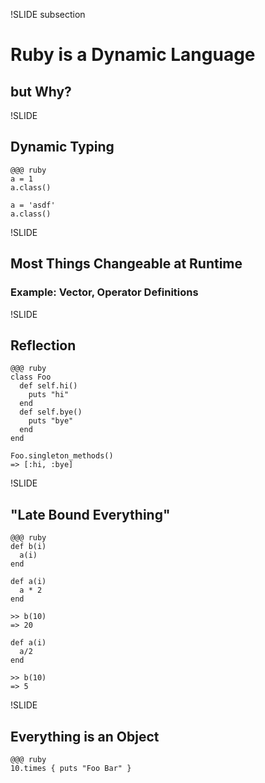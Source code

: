 !SLIDE subsection
# Ruby is a Dynamic Language #
## but Why? ##


!SLIDE
## Dynamic Typing ##
    @@@ ruby
    a = 1
    a.class()

    a = 'asdf'
    a.class()


!SLIDE
## Most Things Changeable at Runtime ##
### Example: Vector, Operator Definitions ###


!SLIDE
## Reflection ##
    @@@ ruby
    class Foo
      def self.hi()
        puts "hi"
      end
      def self.bye()
        puts "bye"
      end
    end

    Foo.singleton_methods()
    => [:hi, :bye]


!SLIDE
## "Late Bound Everything" ##
    @@@ ruby
    def b(i)
      a(i)
    end

    def a(i)
      a * 2
    end

    >> b(10)
    => 20

    def a(i)
      a/2
    end

    >> b(10)
    => 5


!SLIDE
## Everything is an Object ##
    @@@ ruby
    10.times { puts "Foo Bar" }
